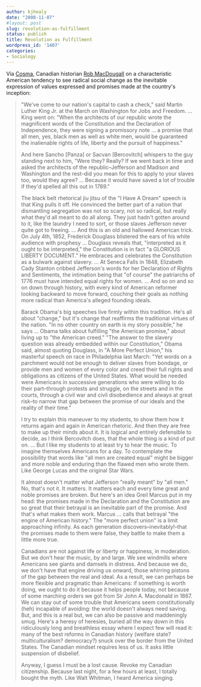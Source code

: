 ```yaml
---
author: kjhealy
date: "2008-11-07"
#layout: post
slug: revolution-as-fulfillment
status: publish
title: Revolution as Fulfillment
wordpress_id: '1407'
categories:
- Sociology
---
```


Via [Cosma](http://www.cscs.umich.edu/~crshalizi/weblog/), Canadian historian [Rob MacDougall](http://www.robmacdougall.org/index.php/2008/11/american-for-a-day/) on a characteristic American tendency to see radical social change as the inevitable expression of values expressed and promises made at the country's inception:

> "We've come to our nation's capital to cash a check," said Martin Luther King Jr. at the March on Washington for Jobs and Freedom. ... King went on: "When the architects of our republic wrote the magnificent words of the Constitution and the Declaration of Independence, they were signing a promissory note … a promise that all men, yes, black men as well as white men, would be guaranteed the inalienable rights of life, liberty and the pursuit of happiness."
>
> And here Sancho [Panza] or Sacvan [Bercovitch] whispers to the guy standing next to him, "Were they? Really? If we went back in time and asked the architects of the republic–Jefferson and Madison and Washington and the rest–did you mean for this to apply to your slaves too, would they agree? ... Because it would have saved a lot of trouble if they'd spelled all this out in 1789."
>
> The black belt rhetorical jiu jitsu of the "I Have A Dream" speech is that King pulls it off. He convinced the better part of a nation that dismantling segregation was not so scary, not so radical, but really what they'd all meant to do all along. They just hadn't gotten around to it, like the laundry I need to sort, or those slaves Jefferson never quite got to freeing. ... And this is an old and hallowed American trick. On July 4th, 1852, Frederick Douglass blistered the ears of his white audience with prophesy … Douglass reveals that, "interpreted as it ought to be interpreted," the Constitution is in fact "a GLORIOUS LIBERTY DOCUMENT." He embraces and celebrates the Constitution as a bulwark against slavery. ... At Seneca Falls in 1848, Elizabeth Cady Stanton cribbed Jefferson's words for her Declaration of Rights and Sentiments, the intimation being that "of course" the patriarchs of 1776 must have intended equal rights for women. ... And so on and so on down through history, with every kind of American reformer looking backward to move forward, couching their goals as nothing more radical than America's alleged founding ideals.
>
> Barack Obama's big speeches live firmly within this tradition. He's all about "change," but it's change that reaffirms the traditional virtues of the nation. "In no other country on earth is my story possible," he says … Obama talks about fulfilling "the American promise," about living up to "the American creed." "The answer to the slavery question was already embedded within our Constitution," Obama said, almost quoting Douglass, in "A More Perfect Union," his masterful speech on race in Philadelphia last March: "Yet words on a parchment would not be enough to deliver slaves from bondage, or provide men and women of every color and creed their full rights and obligations as citizens of the United States. What would be needed were Americans in successive generations who were willing to do their part–through protests and struggle, on the streets and in the courts, through a civil war and civil disobedience and always at great risk–to narrow that gap between the promise of our ideals and the reality of their time."
>
> I try to explain this maneuver to my students, to show them how it returns again and again in American rhetoric. And then they are free to make up their minds about it. It is logical and entirely defensible to decide, as I think Bercovitch does, that the whole thing is a kind of put on. ... But I like my students to at least try to hear the music. To imagine themselves Americans for a day. To contemplate the possibility that words like "all men are created equal" might be bigger and more noble and enduring than the flawed men who wrote them. Like George Lucas and the original Star Wars.
>
> It almost doesn't matter what Jefferson "really meant" by "all men." No, that's not it. It matters. It matters each and every time great and noble promises are broken. But here's an idea Greil Marcus put in my head: the promises made in the Declaration and the Constitution are so great that their betrayal is an inevitable part of the promise. And that's what makes them work. Marcus … calls that betrayal "the engine of American history." The "more perfect union" is a limit approaching infinity. As each generation discovers–inevitably!–that the promises made to them were false, they battle to make them a little more true.
>
> Canadians are not against life or liberty or happiness, in moderation. But we don't hear the music, by and large. We see windmills where Americans see giants and damsels in distress. And because we do, we don't have that engine driving us onward, those whirring pistons of the gap between the real and ideal. As a result, we can perhaps be more flexible and pragmatic than Americans: if something is worth doing, we ought to do it because it helps people today, not because of some marching orders we got from Sir John A. Macdonald in 1867. We can stay out of some trouble that Americans seem constitutionally (heh) incapable of avoiding: the world doesn't always need saving. But, and this is a real but, we can also be passive and maddeningly smug. Here's a heresy of heresies, buried all the way down in this ridiculously long and breathless essay where I expect few will read it: many of the best reforms in Canadian history (welfare state? multiculturalism? democracy?) snuck over the border from the United States. The Canadian mindset requires less of us. It asks little suspension of disbelief.
>
> Anyway, I guess I must be a lost cause. Revoke my Canadian citizenship. Because last night, for a few hours at least, I totally bought the myth. Like Walt Whitman, I heard America singing.
